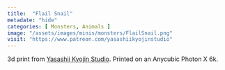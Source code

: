 ```yaml
---
title:  "Flail Snail"
metadate: "hide"
categories: [ Monsters, Animals ]
image: "/assets/images/minis/monsters/FlailSnail.png"
visit: "https://www.patreon.com/yasashiikyojinstudio"
---
```

3d print from [Yasashii Kyojin Studio](https://www.patreon.com/yasashiikyojinstudio). 
Printed on an Anycubic Photon X 6k.